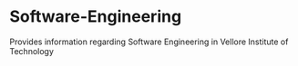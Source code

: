 # Software-Engineering
Provides information regarding Software Engineering in Vellore Institute of Technology
